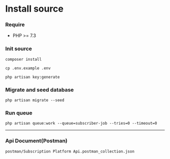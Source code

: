 # Install source

### Require
- PHP >= 7.3

### Init source

`composer install`

`cp .env.example .env`

`php artisan key:generate`

### Migrate and seed database

`php artisan migrate --seed`

### Run queue

`php artisan queue:work --queue=subscriber-job --tries=0 --timeout=0`

---

### Api Document(Postman)

 `postman/Subscription Platform Api.postman_collection.json`
